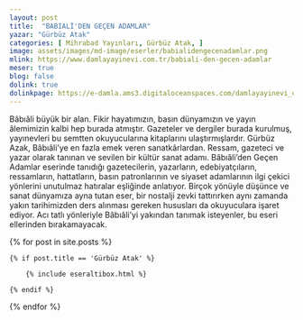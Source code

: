 ```yaml
---
layout: post
title:  "BABIALİ'DEN GEÇEN ADAMLAR"
yazar: "Gürbüz Atak"
categories: [ Mihrabad Yayınları, Gürbüz Atak, ]
image: assets/images/md-image/eserler/babialidengecenadamlar.png
mlink: https://www.damlayayinevi.com.tr/babiali-den-gecen-adamlar
meser: true
blog: false
dolink: true
dolinkpage: https://e-damla.ams3.digitaloceanspaces.com/damlayayinevi_ornek_sayfalar/9786058199156/index.html
---
```


Bâbıâli büyük bir alan. Fikir hayatımızın, basın dünyamızın ve yayın âlemimizin kalbi hep burada atmıştır. Gazeteler ve dergiler burada kurulmuş, yayınevleri bu semtten okuyucularına kitaplarını ulaştırmışlardır. Gürbüz Azak, Bâbıâli’ye en fazla emek veren sanatkârlardan. Ressam, gazeteci ve yazar olarak tanınan ve sevilen bir kültür sanat adamı. Bâbıâli’den Geçen Adamlar eserinde tanıdığı gazetecilerin, yazarların, edebiyatçıların, ressamların, hattatların, basın patronlarının ve siyaset adamlarının ilgi çekici yönlerini unutulmaz hatıralar eşliğinde anlatıyor. Birçok yönüyle düşünce ve sanat dünyamıza ayna tutan eser, bir nostalji zevki tattırırken aynı zamanda yakın tarihimizden ders alınması gereken hususları da okuyuculara işaret ediyor. Acı tatlı yönleriyle Bâbıâli’yi yakından tanımak isteyenler, bu eseri ellerinden bırakamayacak.



{% for post in site.posts %}

    {% if post.title == 'Gürbüz Atak' %}

        {% include eseraltibox.html %}

    {% endif %}

{% endfor %}
